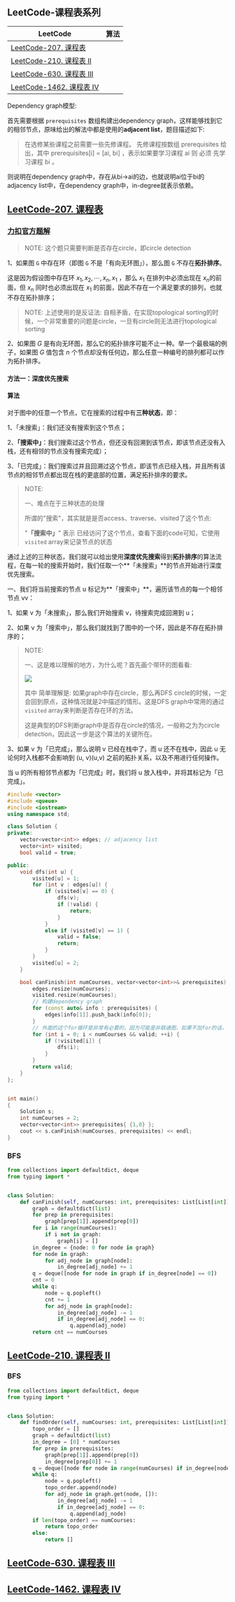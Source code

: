 ## LeetCode-课程表系列

| LeetCode                                                     | 算法 |
| ------------------------------------------------------------ | ---- |
| [LeetCode-207. 课程表](https://leetcode.cn/problems/course-schedule/) |      |
| [LeetCode-210. 课程表 II](https://leetcode.cn/problems/course-schedule-ii/) |      |
| [LeetCode-630. 课程表 III](https://leetcode.cn/problems/course-schedule-iii/) |      |
| [LeetCode-1462. 课程表 IV](https://leetcode.cn/problems/course-schedule-iv/) |      |

Dependency graph模型:

首先需要根据 `prerequisites` 数组构建出dependency graph，这样能够找到它的相邻节点，原味给出的解法中都是使用的**adjacent list**，题目描述如下:

> 在选修某些课程之前需要一些先修课程。 先修课程按数组 prerequisites 给出，其中 prerequisites[i] = [ai, bi] ，表示如果要学习课程 ai 则 必须 先学习课程  bi 。

则说明在dependency graph中，存在从bi->ai的边，也就说明ai位于bi的adjacency list中，在dependency graph中，in-degree就表示依赖。



## [LeetCode-207. 课程表](https://leetcode.cn/problems/course-schedule/) 



### [力扣官方题解](https://leetcode.cn/problems/course-schedule/solution/ke-cheng-biao-by-leetcode-solution/)

> NOTE: 这个题只需要判断是否存在circle，即circle detection

1、如果图 `G` 中存在环（即图 `G` 不是「有向无环图」），那么图 `G` 不存在**拓扑排序**。

这是因为假设图中存在环 $x_1, x_2, \cdots, x_n, x_1$ ，那么 $x_1$ 在排列中必须出现在 $x_n$的前面，但 $x_n$ 同时也必须出现在 $x_1$  的前面，因此不存在一个满足要求的排列，也就不存在拓扑排序；

> NOTE: 上述使用的是反证法: 自相矛盾，在实现topological sorting的时候，一个非常重要的问题是circle，一旦有circle则无法进行topological sorting

2、如果图 $G$ 是有向无环图，那么它的拓扑排序可能不止一种。举一个最极端的例子，如果图 $G$ 值包含 $n$ 个节点却没有任何边，那么任意一种编号的排列都可以作为拓扑排序。

#### 方法一：深度优先搜索

#### **算法**

对于图中的任意一个节点，它在搜索的过程中有**三种状态**，即：

1、「未搜索」：我们还没有搜索到这个节点；

2、**「搜索中」**：我们搜索过这个节点，但还没有回溯到该节点，即该节点还没有入栈，还有相邻的节点没有搜索完成）；

3、「已完成」：我们搜索过并且回溯过这个节点，即该节点已经入栈，并且所有该节点的相邻节点都出现在栈的更底部的位置，满足拓扑排序的要求。

> NOTE: 
>
> 一、难点在于三种状态的处理
>
> 所谓的"搜索"，其实就是是否access、traverse、visited了这个节点:
>
> "**「搜索中」**" 表示 已经访问了这个节点，查看下面的code可知，它使用 `visited` array来记录节点的状态

通过上述的三种状态，我们就可以给出使用**深度优先搜索**得到**拓扑排序**的算法流程，在每一轮的搜索开始时，我们任取一个**「未搜索」**的节点开始进行深度优先搜索。

一、我们将当前搜索的节点 u 标记为**「搜索中」**，遍历该节点的每一个相邻节点 vv：

1、如果 v 为「未搜索」，那么我们开始搜索 v，待搜索完成回溯到 u；

2、如果 v 为「搜索中」，那么我们就找到了图中的一个环，因此是不存在拓扑排序的；

> NOTE: 
>
> 一、这是难以理解的地方，为什么呢？首先画个带环的图看看: 
>
> ![](/Users/dengkai/Documents/GitHub/discrete/docs/Data-structure/Graph/Algorithm/Topological-sorting/graph-with-cycle.jpg)
>
> 其中 简单理解是: 如果graph中存在circle，那么再DFS circle的时候，一定会回到原点，这种情况就是2中描述的情形。这是DFS graph中常用的通过`visited` array来判断是否存在环的方法。
>
> 这是典型的DFS判断graph中是否存在circle的情况，一般称之为为circle detection，因此这一步是这个算法的关键所在。

3、如果 v 为「已完成」，那么说明 v 已经在栈中了，而 u 还不在栈中，因此 u 无论何时入栈都不会影响到 (u, v)(u,v) 之前的拓扑关系，以及不用进行任何操作。

当 u 的所有相邻节点都为「已完成」时，我们将 u 放入栈中，并将其标记为「已完成」。

```C++
#include <vector>
#include <queue>
#include <iostream>
using namespace std;

class Solution {
private:
	vector<vector<int>> edges; // adjacency list
	vector<int> visited;
	bool valid = true;

public:
	void dfs(int u) {
		visited[u] = 1;
		for (int v : edges[u]) {
			if (visited[v] == 0) {
				dfs(v);
				if (!valid) {
					return;
				}
			}
			else if (visited[v] == 1) {
				valid = false;
				return;
			}
		}
		visited[u] = 2;
	}

	bool canFinish(int numCourses, vector<vector<int>>& prerequisites) {
		edges.resize(numCourses);
		visited.resize(numCourses);
		// 构建dependency graph
		for (const auto& info : prerequisites) {
			edges[info[1]].push_back(info[0]);
		}
		// 外面的这个for循环是非常有必要的，因为可能是非联通图，如果不加for的话，可能导致部分图未处理
		for (int i = 0; i < numCourses && valid; ++i) {
			if (!visited[i]) {
				dfs(i);
			}
		}
		return valid;
	}
};


int main()
{
	Solution s;
	int numCourses = 2;
	vector<vector<int>> prerequisites{ {1,0} };
	cout << s.canFinish(numCourses, prerequisites) << endl;
}

```



### BFS

```python
from collections import defaultdict, deque
from typing import *


class Solution:
    def canFinish(self, numCourses: int, prerequisites: List[List[int]]) -> bool:
        graph = defaultdict(list)
        for prep in prerequisites:
            graph[prep[1]].append(prep[0])
        for i in range(numCourses):
            if i not in graph:
                graph[i] = []
        in_degree = {node: 0 for node in graph}
        for node in graph:
            for adj_node in graph[node]:
                in_degree[adj_node] += 1
        q = deque([node for node in graph if in_degree[node] == 0])
        cnt = 0
        while q:
            node = q.popleft()
            cnt += 1
            for adj_node in graph[node]:
                in_degree[adj_node] -= 1
                if in_degree[adj_node] == 0:
                    q.append(adj_node)
        return cnt == numCourses

```



## [LeetCode-210. 课程表 II](https://leetcode.cn/problems/course-schedule-ii/)



### BFS

````python
from collections import defaultdict, deque
from typing import *


class Solution:
    def findOrder(self, numCourses: int, prerequisites: List[List[int]]) -> List[int]:
        topo_order = []
        graph = defaultdict(list)
        in_degree = [0] * numCourses
        for prep in prerequisites:
            graph[prep[1]].append(prep[0])
            in_degree[prep[0]] += 1
        q = deque([node for node in range(numCourses) if in_degree[node] == 0])
        while q:
            node = q.popleft()
            topo_order.append(node)
            for adj_node in graph.get(node, []):
                in_degree[adj_node] -= 1
                if in_degree[adj_node] == 0:
                    q.append(adj_node)
        if len(topo_order) == numCourses:
            return topo_order
        else:
            return []

````



## [LeetCode-630. 课程表 III](https://leetcode.cn/problems/course-schedule-iii/)



## [LeetCode-1462. 课程表 IV](https://leetcode.cn/problems/course-schedule-iv/)

